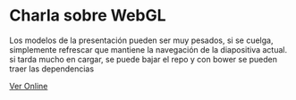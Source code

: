 # Charla sobre WebGL

Los modelos de la presentación pueden ser muy pesados, si se cuelga, simplemente refrescar que mantiene la navegación de la diapositiva actual.
si tarda mucho en cargar, se puede bajar el repo y con bower se pueden traer las dependencias 

[Ver Online](http://htmlpreview.github.io/?https://github.com/laplatajs/webgl_js_en_el_espacio/blob/master/index.html)